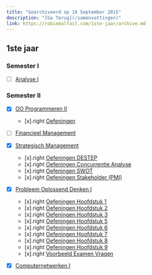 ```yaml
---
title: "Gearchiveerd op 18 September 2015"
description: "[Ga Terug](/samenvattingen)"
link: https://robinmalfait.com/1ste-jaar/archive.md
---
```


## 1ste jaar

### Semester I

* [ ] [Analyse I](semester-I/Analyse-I.md)

### Semester II

* [x] [OO Programmeren II](semester-II/OO-Progammeren-II.md)
    * [x].right [Oefeningen](semester-II/Oefeningen-OO-Programmeren-II/index.md)

* [ ] [Financieel Management](semester-II/Financieel-Management.md)

* [x] [Strategisch Management](semester-II/Strategisch-Management.md)
    * [x].right [Oefeningen DESTEP](semester-II/Oefeningen-Strategisch-Management/Oefeningen-DESTEP.md)
    * [x].right [Oefeningen Concurrentie Analyse](semester-II/Oefeningen-Strategisch-Management/Oefeningen-Concurrentie-Analyse.md)
    * [x].right [Oefeningen SWOT](semester-II/Oefeningen-Strategisch-Management/Oefeningen-SWOT.md)
    * [x].right [Oefeningen Stakeholder (PMI)](semester-II/Oefeningen-Strategisch-Management/Oefeningen-PMI.md)

* [x] [Probleem Oplossend Denken I](semester-II/Probleem-Oplossend-Denken-I.md)
    * [x].right [Oefeningen Hoofdstuk 1](semester-II/Oefeningen-Probleem-Oplossend-Denken-I/1.4.oefeningen.md)
    * [x].right [Oefeningen Hoofdstuk 2](semester-II/Oefeningen-Probleem-Oplossend-Denken-I/2.3.oefeningen.md)
    * [x].right [Oefeningen Hoofdstuk 3](semester-II/Oefeningen-Probleem-Oplossend-Denken-I/3.4.oefeningen.md)
    * [x].right [Oefeningen Hoofdstuk 5](semester-II/Oefeningen-Probleem-Oplossend-Denken-I/5.6.oefeningen.md)
    * [x].right [Oefeningen Hoofdstuk 6](semester-II/Oefeningen-Probleem-Oplossend-Denken-I/6.5.oefeningen.md)
    * [x].right [Oefeningen Hoofdstuk 7](semester-II/Oefeningen-Probleem-Oplossend-Denken-I/7.4.oefeningen.md)
    * [x].right [Oefeningen Hoofdstuk 8](semester-II/Oefeningen-Probleem-Oplossend-Denken-I/8.5.oefeningen.md)
    * [x].right [Oefeningen Hoofdstuk 9](semester-II/Oefeningen-Probleem-Oplossend-Denken-I/9.5.oefeningen.md)
    * [x].right [Voorbeeld Examen Vragen](semester-II/Oefeningen-Probleem-Oplossend-Denken-I/Examen.md)

* [x] [Computernetwerken I](semester-II/Computernetwerken-I.md)
